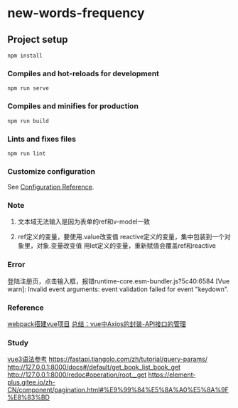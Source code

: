 # new-words-frequency

## Project setup
```
npm install
```

### Compiles and hot-reloads for development
```
npm run serve
```

### Compiles and minifies for production
```
npm run build
```

### Lints and fixes files
```
npm run lint
```

### Customize configuration
See [Configuration Reference](https://cli.vuejs.org/config/).

### Note
1. 文本域无法输入是因为表单的ref和v-model一致

2. ref定义的变量，要使用.value改变值
reactive定义的变量，集中包装到一个对象里，对象.变量改变值
用let定义的变量，重新赋值会覆盖ref和reactive

### Error
登陆注册页，点击输入框，报错runtime-core.esm-bundler.js?5c40:6584
[Vue warn]: Invalid event arguments: event validation failed for event "keydown".

### Reference
[webpack搭建vue项目](https://www.jianshu.com/p/d56425fc6c23)
[总结：vue中Axios的封装-API接口的管理](https://www.jianshu.com/p/5e578b046577)

### Study
[vue3语法参考](https://juejin.cn/post/7031086963214483492)
https://fastapi.tiangolo.com/zh/tutorial/query-params/
http://127.0.0.1:8000/docs#/default/get_book_list_book_get
http://127.0.0.1:8000/redoc#operation/root__get
https://element-plus.gitee.io/zh-CN/component/pagination.html#%E9%99%84%E5%8A%A0%E5%8A%9F%E8%83%BD
